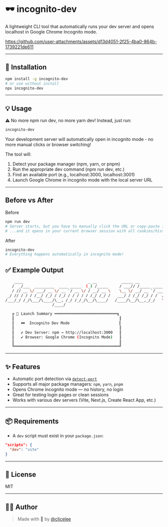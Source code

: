 # 🕶️ incognito-dev

A lightweight CLI tool that automatically runs your dev server and opens localhost in Google Chrome Incognito mode.

https://github.com/user-attachments/assets/d13d4051-2f25-4ba0-864b-1739221de611

---

## 🚀 Installation

```bash
npm install -g incognito-dev
# or use without install
npx incognito-dev
```

---

## 💡 Usage

⚠️ No more npm run dev, no more yarn dev!
Instead, just run:

```bash
incognito-dev
```

Your development server will automatically open in incognito mode - no more manual clicks or browser switching!

The tool will:
1. Detect your package manager (npm, yarn, or pnpm)
2. Run the appropriate dev command (npm run dev, etc.)
3. Find an available port (e.g., localhost:3000, localhost:3001)
4. Launch Google Chrome in incognito mode with the local server URL

---

## Before vs After

Before
```bash
npm run dev
# Server starts, but you have to manually click the URL or copy-paste it
# ...and it opens in your current browser session with all cookies/history
```

After
```bash
incognito-dev
# Everything happens automatically in incognito mode!
```

## ✅ Example Output

```bash
    ____                             _ __           _____ __             __ 
   /  _/___  _________  ____ _____  (_) /_____     / ___// /_____ ______/ /_
   / // __ \/ ___/ __ \/ __ `/ __ \/ / __/ __ \    \__ \/ __/ __ `/ ___/ __/
 _/ // / / / /__/ /_/ / /_/ / / / / / /_/ /_/ /   ___/ / /_/ /_/ / /  / /_  
/___/_/ /_/\___/\____/\__, /_/ /_/_/\__/\____/   /____/\__/\__,_/_/   \__/  
                     /____/

   ╔ 🚀 Launch Summary ════════════════════════════╗
   ║                                               ║
   ║   🕶️  Incognito Dev Mode                      ║
   ║                                               ║
   ║   ✔ Dev Server: npm → http://localhost:3000   ║
   ║   ✔ Browser: Google Chrome (Incognito Mode)   ║
   ║                                               ║
   ╚═══════════════════════════════════════════════╝
```

---

## ✨ Features

- Automatic port detection via [`detect-port`](https://www.npmjs.com/package/detect-port)
- Supports all major package managers: `npm`, `yarn`, `pnpm`
- Opens Chrome incognito mode — no history, no login
- Great for testing login pages or clean sessions
- Works with various dev servers (Vite, Next.js, Create React App, etc.)


---

## 📦 Requirements

- A `dev` script must exist in your `package.json`:

```json
"scripts": {
  "dev": "vite"
}
```

---

## 📄 License

MIT

---

## 👨‍💻 Author

> Made with 🎲 by [@clicelee](https://github.com/clicelee)

